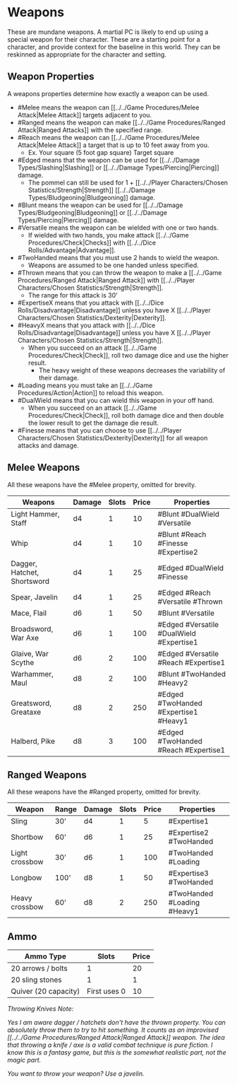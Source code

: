 # Weapons

These are mundane weapons. A martial PC is likely to end up using a special weapon for their character. These are a starting point for a character, and provide context for the baseline in this world. They can be reskinned as appropriate for the character and setting.

## Weapon Properties
A weapons properties determine how exactly a weapon can be used.

- #Melee means the weapon can [[../../Game Procedures/Melee Attack\|Melee Attack]] targets adjacent to you.  
- #Ranged means the weapon can make [[../../Game Procedures/Ranged Attack\|Ranged Attacks]] with the specified range.
- #Reach means the weapon can [[../../Game Procedures/Melee Attack\|Melee Attack]] a target that is up to 10 feet away from you.
	- Ex. Your square (5 foot gap square) Target square
- #Edged means that the weapon can be used for [[../../Damage Types/Slashing\|Slashing]] or [[../../Damage Types/Piercing\|Piercing]] damage.
	- The pommel can still be used for 1 + [[../../Player Characters/Chosen Statistics/Strength\|Strength]] [[../../Damage Types/Bludgeoning\|Bludgeoning]] damage.
- #Blunt means the weapon can be used for [[../../Damage Types/Bludgeoning\|Bludgeoning]] or [[../../Damage Types/Piercing\|Piercing]] damage.
- #Versatile means the weapon can be wielded with one or two hands. 
	- If wielded with two hands, you make attack [[../../Game Procedures/Check\|Checks]] with [[../../Dice Rolls/Advantage\|Advantage]].
- #TwoHanded means that you must use 2 hands to wield the weapon.
	- Weapons are assumed to be one handed unless specified.
- #Thrown means that you can throw the weapon to make a [[../../Game Procedures/Ranged Attack\|Ranged Attack]] with [[../../Player Characters/Chosen Statistics/Strength\|Strength]].
	- The range for this attack is 30’
- #ExpertiseX means that you attack with [[../../Dice Rolls/Disadvantage\|Disadvantage]] unless you have X [[../../Player Characters/Chosen Statistics/Dexterity\|Dexterity]].
- #HeavyX means that you attack with [[../../Dice Rolls/Disadvantage\|Disadvantage]] unless you have X [[../../Player Characters/Chosen Statistics/Strength\|Strength]].
	- When you succeed on an attack [[../../Game Procedures/Check\|Check]], roll two damage dice and use the higher result.
		- The heavy weight of these weapons decreases the variability of their damage. 
- #Loading means you must take an [[../../Game Procedures/Action\|Action]] to reload this weapon.
- #DualWield means that you can wield this weapon in your off hand. 
	- When you succeed on an attack [[../../Game Procedures/Check\|Check]], roll both damage dice and then double the lower result to get the damage die result.
- #Finesse means that you can choose to use [[../../Player Characters/Chosen Statistics/Dexterity\|Dexterity]] for all weapon attacks and damage.

## Melee Weapons

All these weapons have the #Melee property, omitted for brevity.

| Weapons                     | Damage | Slots | Price | Properties                               |
| --------------------------- | ------ | ----- | ----- | ---------------------------------------- |
| Light Hammer, Staff         | d4     | 1     | 10    | #Blunt #DualWield #Versatile             |
| Whip                        | d4     | 1     | 10    | #Blunt #Reach #Finesse #Expertise2       |
| Dagger, Hatchet, Shortsword | d4     | 1     | 25    | #Edged #DualWield #Finesse               |
| Spear, Javelin              | d4     | 1     | 25    | #Edged #Reach #Versatile #Thrown         |
| Mace, Flail                 | d6     | 1     | 50    | #Blunt #Versatile                        |
| Broadsword, War Axe         | d6     | 1     | 100   | #Edged #Versatile #DualWield #Expertise1 |
| Glaive, War Scythe          | d6     | 2     | 100   | #Edged #Versatile #Reach #Expertise1     |
| Warhammer, Maul             | d8     | 2     | 100   | #Blunt #TwoHanded #Heavy2                |
| Greatsword, Greataxe        | d8     | 2     | 250   | #Edged #TwoHanded #Expertise1 #Heavy1    |
| Halberd, Pike               | d8     | 3     | 100   | #Edged #TwoHanded #Reach #Expertise1     |
## Ranged Weapons

All these weapons have the #Ranged property, omitted for brevity.

| Weapon         | Range | Damage | Slots | Price | Properties                  |
| -------------- | ----- | ------ | ----- | ----- | --------------------------- |
| Sling          | 30'   | d4     | 1     | 5     | #Expertise1                 |
| Shortbow       | 60'   | d6     | 1     | 25    | #Expertise2  #TwoHanded     |
| Light crossbow | 30'   | d6     | 1     | 100   | #TwoHanded #Loading         |
| Longbow        | 100'  | d8     | 1     | 50    | #Expertise3 #TwoHanded      |
| Heavy crossbow | 60'   | d8     | 2     | 250   | #TwoHanded #Loading #Heavy1 |
## Ammo

| Ammo Type            | Slots        | Price |
| -------------------- | ------------ | ----- |
| 20 arrows / bolts    | 1            | 20    |
| 20 sling stones      | 1            | 1     |
| Quiver (20 capacity) | First uses 0 | 10    |


*Throwing Knives Note:*

*Yes I am aware dagger / hatchets don't have the thrown property. You can absolutely throw them to try to hit something. It counts as an improvised [[../../Game Procedures/Ranged Attack\|Ranged Attack]] weapon. The idea that throwing a knife / axe is a valid combat technique is pure fiction. I know this is a fantasy game, but this is the somewhat realistic part, not the magic part.*

*You want to throw your weapon? Use a javelin.*
